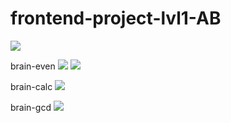 # frontend-project-lvl1-AB
<a href="https://codeclimate.com/github/AndreyBorisov23/frontend-project-lvl1-AB/maintainability"><img src="https://api.codeclimate.com/v1/badges/52f3cf057a41509f2710/maintainability" /></a>

brain-even
<a href="https://asciinema.org/a/pk012tA0EzMnpQDjGVlHfdyKj" target="_blank"><img src="https://asciinema.org/a/pk012tA0EzMnpQDjGVlHfdyKj.svg" /></a>
<a href="https://asciinema.org/a/h12pQsdmCPrKPagFS4hqTYt9c" target="_blank"><img src="https://asciinema.org/a/h12pQsdmCPrKPagFS4hqTYt9c.svg" /></a>

brain-calc
<a href="https://asciinema.org/a/YXEgqK36Y2FXVqjBFqdQrjnRT" target="_blank"><img src="https://asciinema.org/a/YXEgqK36Y2FXVqjBFqdQrjnRT.svg" /></a>

brain-gcd
<a href="https://asciinema.org/a/ncFM8XzdNGRu04XJoXTcdYuls" target="_blank"><img src="https://asciinema.org/a/ncFM8XzdNGRu04XJoXTcdYuls.svg" /></a>